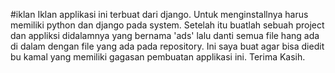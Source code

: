 #iklan
Iklan applikasi ini terbuat dari django.
Untuk menginstallnya harus memiliki python dan django pada system.
Setelah itu buatlah sebuah project dan appliksi didalamnya yang bernama 'ads' lalu danti semua file hang ada di dalam dengan file yang ada pada repository.
Ini saya buat agar bisa diedit bu kamal yang memiliki gagasan pembuatan applikasi ini.
Terima Kasih.
